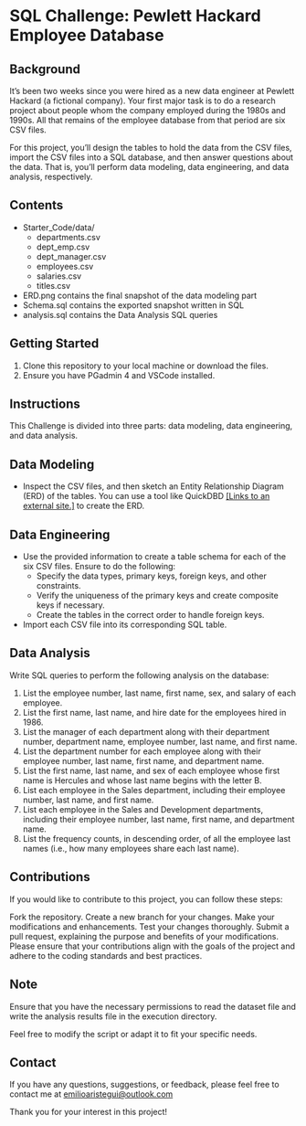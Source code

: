 # SQL Challenge: Pewlett Hackard Employee Database

## Background
It’s been two weeks since you were hired as a new data engineer at Pewlett Hackard (a fictional company). Your first major task is to do a research project about people whom the company employed during the 1980s and 1990s. All that remains of the employee database from that period are six CSV files.

For this project, you’ll design the tables to hold the data from the CSV files, import the CSV files into a SQL database, and then answer questions about the data. That is, you’ll perform data modeling, data engineering, and data analysis, respectively.

## Contents
- Starter_Code/data/
     - departments.csv
     - dept_emp.csv
     - dept_manager.csv
     - employees.csv
     - salaries.csv
     - titles.csv
- ERD.png contains the final snapshot of the data modeling part
- Schema.sql contains the exported snapshot written in SQL
- analysis.sql contains the Data Analysis SQL queries

## Getting Started
1. Clone this repository to your local machine or download the files.
2. Ensure you have PGadmin 4 and VSCode installed.

## Instructions
This Challenge is divided into three parts: data modeling, data engineering, and data analysis.

## Data Modeling
- Inspect the CSV files, and then sketch an Entity Relationship Diagram (ERD) of the tables. You can use a tool like QuickDBD [[Links to an external site.]](https://www.quickdatabasediagrams.com/) to create the ERD.

## Data Engineering
- Use the provided information to create a table schema for each of the six CSV files. Ensure to do the following:
  - Specify the data types, primary keys, foreign keys, and other constraints.
  - Verify the uniqueness of the primary keys and create composite keys if necessary.
  - Create the tables in the correct order to handle foreign keys.
- Import each CSV file into its corresponding SQL table.

## Data Analysis
Write SQL queries to perform the following analysis on the database:

1. List the employee number, last name, first name, sex, and salary of each employee.
2. List the first name, last name, and hire date for the employees hired in 1986.
3. List the manager of each department along with their department number, department name, employee number, last name, and first name.
4. List the department number for each employee along with their employee number, last name, first name, and department name.
5. List the first name, last name, and sex of each employee whose first name is Hercules and whose last name begins with the letter B.
6. List each employee in the Sales department, including their employee number, last name, and first name.
7. List each employee in the Sales and Development departments, including their employee number, last name, first name, and department name.
8. List the frequency counts, in descending order, of all the employee last names (i.e., how many employees share each last name).
 
## Contributions
If you would like to contribute to this project, you can follow these steps:

Fork the repository.
Create a new branch for your changes.
Make your modifications and enhancements.
Test your changes thoroughly.
Submit a pull request, explaining the purpose and benefits of your modifications.
Please ensure that your contributions align with the goals of the project and adhere to the coding standards and best practices.

## Note
Ensure that you have the necessary permissions to read the dataset file and write the analysis results file in the execution directory.

Feel free to modify the script or adapt it to fit your specific needs.

## Contact
If you have any questions, suggestions, or feedback, please feel free to contact me at emilioaristegui@outlook.com

Thank you for your interest in this project!

